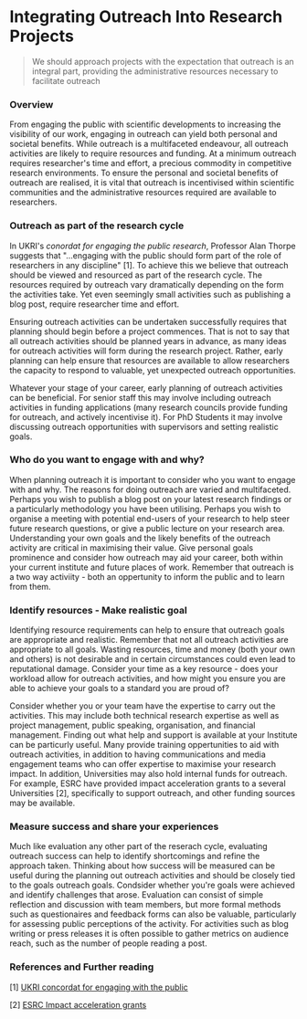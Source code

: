 # Integrating Outreach Into Research Projects


> We should approach projects with the expectation that outreach is an integral part, providing the administrative resources necessary to facilitate outreach

### Overview 

From engaging the public with scientific developments to increasing the visibility of our work, engaging in outreach can yield both personal and societal benefits. While outreach is a multifaceted endeavour, all outreach activities are likely to require resources and funding. At a minimum outreach requires researcher's time and effort, a precious commodity in competitive research environments. To ensure the personal and societal benefits of outreach are realised, it is vital that outreach is incentivised within scientific communities and the administrative resources required are available to researchers. 


### Outreach as part of the research cycle

In UKRI's *conordat for engaging the public research*, Professor Alan Thorpe suggests that "...engaging with the public should form part of the role of researchers in any discipline" [1]. To achieve this we believe that outreach should be viewed and resourced as part of the research cycle.
The resources required by outreach vary dramatically depending on the form the activities take. Yet even seemingly small activities such as publishing a blog post, require researcher time and effort.

Ensuring outreach activities can be undertaken successfully requires that planning should begin before a project commences. That is not to say that all outreach activities should be planned years in advance, as many ideas for outreach activities will form during the research project. Rather, early planning can help ensure that resources are available to allow researchers the capacity to respond to valuable, yet unexpected outreach opportunities. 

Whatever your stage of your career, early planning of outreach activities can be beneficial. For senior staff this may involve including outreach activities in funding applications (many research councils provide funding for outreach, and actively incentivise it). For PhD Students it may involve discussing outreach opportunities with supervisors and setting realistic goals. 


### Who do you want to engage with and why?

When planning outreach it is important to consider who you want to engage with and why. The reasons for doing outreach are varied and multifaceted. Perhaps you wish to publish a blog post on your latest research findings or a particularly methodology you have been utilising. Perhaps you wish to organise a meeting with potential end-users of your research to help steer future research questions, or give a public lecture on your research area. Understanding your own goals and the likely benefits of the outreach activity are critical in maximising their value. Give personal goals prominence and consider how outreach may aid your career, both within your current institute and future places of work. Remember that outreach is a two way activiity - both an oppertunity to inform the public and to learn from them. 

<!-- While outreach can yield a wide variety of societal benefits, personal benefits may play an important role in incentivising outreach activities. This may simply be building your research profile and CV, but it may be useful to consider how outreach activities are rewarded within your institution  -->

### Identify resources - Make realistic goal 

Identifying resource requirements can help to ensure that outreach goals are appropriate and realistic. Remember that not all outreach activities are appropriate to all goals. Wasting resources, time and money (both your own and others) is not desirable and in certain circumstances could even lead to reputational damage. Consider your time as a key resource - does your workload allow for outreach activities, and how might you ensure you are able to achieve your goals to a standard you are proud of? 

Consider whether you or your team have the expertise to carry out the activities. This may include both technical research expertise as well as project management, public speaking, organisation, and financial management. Finding out what help and support is available at your Institute can be particurly useful. Many provide training oppertunities to aid with outreach activities, in addition to having communications and media engagement teams who can offer expertise to maximise your research impact. In addition, Universities may also hold internal funds for outreach. For example, ESRC have provided impact acceleration grants to a several Universities [2], specifically to support outreach, and other funding sources may be available.


### Measure success and share your experiences

Much like evaluation any other part of the reserach cycle, evaluating outreach success can help to identify shortcomings and refine the approach taken. Thinking about how success will be measured can be useful during the planning out outreach activities and should be closely tied to the goals outreach goals. Condsider whether you're goals were achieved and identify challenges that arose. Evaluation can consist of simple reflection and discussion with team members, but more formal methods such as questionaires and feedback forms can also be valuable, particularly for assessing public perceptions of the activity. For activities such as blog writing or press releases it is often possible to gather metrics on audience reach, such as the number of people reading a post. 

<!-- 
Process evaluation. This type of evaluation relates to the execution of the outreach program itself. Process evaluations focus on implementation of activities as they relate to budget requirements, schedules, staff resources, and tasks or activities. Process evaluation occurs as the program is being implemented, early enough in the outreach delivery process to allow modifications before too many resources have been expended. Some typical questions asked during process evaluations include the following:
What effect did the effort have on the process?
Did people attend the meetings?
Did the message get to the media?

Impact evaluation. This type of evaluation relates to achievement of the goals and objectives of the program. Impact evaluations assess the outcome or impacts produced by the outreach program and are directly tied to the original objectives. This type of evaluation measures the effect of an outreach program on the target audience by asking, "To what extent did we achieve our objective?" Typical performance measures under impact evaluations include increased awareness, knowledge of an issue, changes in perceptions or behavior, repeat participation in a targeted activity, and goal-oriented measures of water quality improvements.


Context evaluation. This type of evaluation relates to how the project functions in the community as a whole, how the community perceives the project, and the economic and political ramifications of the project. Context indicators can provide some background and perspective on why certain approaches appear to be working well while others are not. Examining contextual information related to the audience, the outreach program, and the watershed issues under study can provide some perspective on what's working, what's not, and why. Assessing how the project functions within the economic, social, and political environment of the community helps to uncover aspects of the objective, message, audience, format, or distribution mechanism that might be affecting results. Focus groups that examine the social, economic, political, and cultural context of your project can identify problems that weren't noticed during the planning or execution phase. -->

<!-- ### Useful resources -->


<!-- - Carry out skills checks to ensure that the team and its partners has, or can develop, the full range of personal and technical skills that will be needed to undertake the research including facilitation, partnership working, negotiation and conflict resolution. Your academic development unit or partner training and development specialists can help you access learning opportunities.
- Consider how senior members of the research team will allow sufficient time to participate in knowledge exchange and impact generating activities. 
- Consider building space and resources for formal and informal evaluation measures to help your team gauge your progress and advise you when adjustments or agility may be needed
Get to know and use your institution's academic development programme to enhance your personal and technical skills sets. Universities with ESRC Impact Acceleration Accounts provide learning and development opportunities that promote capacities for supporting impact 


## Research Resources

- [Turing Annual Report](https://issuu.com/turinginst/docs/turing_annual_report_2017-18?e=30398675/63660505):
    - Information on big outreach projects at Turing over 2017-2018 (page 77-onwards)
    - Statistics on events held, youtube channel views etc

- [EPSRC Outreach](https://epsrc.ukri.org/innovation/publicengagement/)
    - 'Under EPSRC's Royal Charter, one of our objectives is to "generate public awareness; communicate research outcomes; encourage public engagement and dialogue; and disseminate knowledge".'
    - Grant applications: 'EPSRC would like to make grant applicants aware of the fact that funding can be requested for media training and should be included within the grant application'

    - [ESRC Public Engagement](https://epsrc.ukri.org/newsevents/pubs/public-engagement-guidance/): 'Public engagement involves activities that bring researchers and the public together. It is more than just meeting an audience and telling them about your research - effective public engagement is about two-way communication, with the researchers listening to and learning from participants'

- [UKRI Public Engagement website](https://www.ukri.org/public-engagement/research-council-partners-and-public-engagement-with-research/):
    - 'Engaging the public with research helps to empower people, broadens attitudes and ensures that the work of universities and research institutes is relevant to society and wider social concerns.'

- [National Coordinating Center for Public Engagement](https://www.publicengagement.ac.uk/nccpe-projects-and-services/nccpe-projects/national-forum-public-engagement-stem/about-national-forum)


- [What's in it for me?](https://www.ukri.org/files/legacy/scisoc/rcukbenefitsofpe-pdf/)
    - Benfits of outreach

- [ESRC Impact tool kit](https://esrc.ukri.org/research/impact-toolkit/):
    - Set of documents on supporting outreach and impact

## What does outreach involve?

- Pathways to impact (required in many grant applications)
- Communicating benefits/disadvantages of data science/ AI to the wider public
    - Improving what people understand about AI/ DS
- Press
- Talks
- Focus groups


## What resources are required?

- Resources can be very variable depending on the type of outreach. For example, writing a blog post vs holding a stakeholder meeting or public lecture

- Identifying resources (staff costs, volunteer time, University comms teams, professional help)

- Knowing what resources to look for, how funding can be obtained

### [Pathways statement](https://esrc.ukri.org/research/impact-toolkit/developing-pathways-to-impact/)
- user consultation in the planning and strategising for impact
- training workshops and events designed for specific user groups
- preparation for unanticipated opportunities
- commitment to include principal and senior investigator time on knowledge exchange and impact activities

- Explain how your Pathways statement is intended to enable the impacts you are anticipating.  A useful tool for doing this is Theory of Change (external website)
- Include space and funding for events if necessary for reflection for the research team as a group or as individuals during the research, with research users if helpful. Consider enabling research users to lead these activities.
- Ensure that the participation of users is supported by the inclusion of funding towards staff and volunteer time and identify fully the costs of taking part in research.
- Consider including users as co-investigators in the proposal.
- Carry out skills checks to ensure that the team and its partners has, or can develop, the full range of personal and technical skills that will be needed to undertake the research including facilitation, partnership working, negotiation and conflict resolution. Your academic development unit or partner training and development specialists can help you access learning opportunities.
- Consider how senior members of the research team will allow sufficient time to participate in knowledge exchange and impact generating activities. 
- Consider building space and resources for formal and informal evaluation measures to help your team gauge your progress and advise you when adjustments or agility may be needed
Get to know and use your institution's academic development programme to enhance your personal and technical skills sets. Universities with ESRC Impact Acceleration Accounts provide learning and development opportunities that promote capacities for supporting impact. 





<!-- 






4. When to plan? How to respond to new oppertunities?

5. Identifying barriers
    - Not all outreach will be appropriate. Potentially it could be costly. Is societal good enough motivation? 
    - 2. UKRI CONCORDAT: "Research organisations should consider whether
public engagement is appropriately represented
in staff policies and processes (such as for
inductions, performance review, promotions
criteria or workload planning) to allow researchers
to be involved in public engagement activities
without impairing their career."
    - Is this the case at your institution? Are there institutional barriers which are stopping you from engaging in outreach, which may be benificial. 

    - Human (Researcher time)
    - Expertise in your institute
    - Financial 
        - Funding bodies sometimes provide funds for outreach. May improve success of grant




### How will you incentivise outreach

 Human (Researcher time)
    - Expertise in your institute
    - Financial 
        - Funding bodies sometimes provide funds for outreach. May improve success of grant

Outreach has a potential to build your reputation and that of your Institute. Careful planning helps to ensure 







### When should outreach take place?



### Getting help and support
### Finding funding

"Public engagement enhances research so that it contributes positively to society and results in greater relevance, accountability and transparency." - Alan Thorpe

 https://www.ukri.org/files/legacy/scisoc/concordatforengagingthepublicwithresearch-pdf/ - useful!  


1. Who is the audience
    - Who do you want to engage with and why? It could be anything from writing a blog to build your research profile (help people know who you are; get you invaluable feedback - much faster than peer review). Or it could be large public engagement (e.g. meeting stakeholders/endusers who may benefit - for example, meeting automotive industry members when working on AI for selfdriving cars)

2. What benefits might it bring?
    - Build profile, improver chances of getting funding, help steer research ideas and understand the research problem better
    - Develop your skills (being able to communicate effectively and clearly is an invaluable skill in research or for those considering moving into another field)
 


   - "Don't cut corners – done well, publications can help disseminate key findings to target audiences; done badly, they will promote a poor image of your research and will cost you valuable time and more"
### The costs of outreach 



4. When to plan? How to respond to new oppertunities?

5. Identifying barriers
    - Not all outreach will be appropriate. Potentially it could be costly. Is societal good enough motivation? 
    - 2. UKRI CONCORDAT: "Research organisations should consider whether
public engagement is appropriately represented
in staff policies and processes (such as for
inductions, performance review, promotions
criteria or workload planning) to allow researchers
to be involved in public engagement activities
without impairing their career."
    - Is this the case at your institution? Are there institutional barriers which are stopping you from engaging in outreach, which may be benificial. 

7. Measuring success

8. Sharing your experiences
    - Useful to share your approaches and experiences with colleagues. What works well, what doesnt. 



- Outreach activities start when planning the project
    - Identify the audience you wish to reach
    - How to reach them (are there commonly used paths? For example, do people use a similar platform for blogs)
    - Identify the resources you require
        - Are you running a workshop?
        - Are you writing a blog? It's easy not to think about the costs of your time for outreach
    - How are you going to fund it? 
        - When writing grants to funding bodies?
        - Are there resources within your institution? 


Outreach should be a key component of a research cycle.  

In addition, outreach can require skill sets which are unfamiliar to many researchers.


 from writing blogs to giving public lectures, all these activities require administrative resources in order to ensure their success. As a baseline, all outreach activities will require researcher time, a highly valuable resource in competative research fields. In addition, many outreach activities  

, but larger outreach activities may involve costs 

all outreach activities require administative resources in order to ensure their success. Outreach activities are resource intentisive, requiring time 

  These include carefully identifying the outreach goals, ensuring the activities 


Carefully planned, funded, skills,  



 a broad range of activities, the success of outreach projects will depend on 

Successful outreach requires careful planning and 

Outreach - 

- Successful outreach requires careful planning, resourcing and should be goal directed 

- Outreach should be thought of as part of the research project cycle

- When should outreach planning take place (writing grants, planning for unexpected oppertunities)

### Cultural change (towards always doing outreach or not?)

- When should you do outreach?
- Incentivising outreach 
- Blogs become your CV (your own benefits)

### Identify the outreach goals 

- Link back to why we do outreach, what benefits to we want for this specific project?
- Potential types of outreach
- Who is our target audience

### Identifying resources 
- Who is out target audience, and how do we communicate with them
- What resources are required to ensure project success
- Are we aware of available resources in our institutions (comms teams, grant funding, media training)
- For example, writing a blog post vs holding a stakeholder meeting or public lecture. Resources include your time - do you have ringfenced time. Identifying resources (staff costs, volunteer time, University comms teams, professional help)
-  Does your team have the skills required to do the outreach? Could you develop skills (e.g. media training - grants, institutions) 

### Costs
- Applying for funding in grants (some research bodies encourage research funding) 
- Internal funding oppertunities

### Contact/collaborators 
- Who can help you with outreach 
    - Identify relevant people within your institution. 

### Measuring success
- Once completed assess whether the outreach was successful. 
- Did you get the benefits you wanted? Could you improve on strategy? Was it worth time commitments. 


1. Outreach should not be an afterthought but integrated into the project from its conception 

2. How is the project funded? Does the funder encourage outreach? Can outreach inform part of the funding bid?

3. Identify your target audience (or multiple audiences) - how can you best reach them. 

4. Identify your goals. Why do you want to do outreach? Improve more impact 

4. Do you know who your comms team are and what services they can offer? 

5. Identify Resources can be very variable depending on the type of outreach. For example, writing a blog post vs holding a stakeholder meeting or public lecture. Resources include your time - do you have ringfenced time. Identifying resources (staff costs, volunteer time, University comms teams, professional help)

7. Does your team have the skills required to do the outreach? Could you develop skills (e.g. media training - grants, institutions) -->

<!-- - Carry out skills checks to ensure that the team and its partners has, or can develop, the full range of personal and technical skills that will be needed to undertake the research including facilitation, partnership working, negotiation and conflict resolution. Your academic development unit or partner training and development specialists can help you access learning opportunities.
- Consider how senior members of the research team will allow sufficient time to participate in knowledge exchange and impact generating activities. 
- Consider building space and resources for formal and informal evaluation measures to help your team gauge your progress and advise you when adjustments or agility may be needed
Get to know and use your institution's academic development programme to enhance your personal and technical skills sets. Universities with ESRC Impact Acceleration Accounts provide learning and development opportunities that promote capacities for supporting impact -->


<!-- 
# Manifesto Principle 3:

## We should approach projects with the expectation that outreach is an integral part, providing the administrative resources necessary to facilitate outreach.

 ### Aims:
 Research your manifesto principle: write down thoughts, discuss with colleagues, find online communities, trainings etc.

 ### Approach:
 1. Review/collate funder's guidelines on outreach 
    - What are expectations? 
    - How is outreach assessed? 
    - Discuss with Simon @ Leeds: What events/ training/ etc does he know about?

2. What does outreach involve?

3. What resources are required? 

    - Money
    - Contacts

--> 

### References and Further reading
[1] [UKRI concordat for engaging with the public](https://www.ukri.org/files/legacy/scisoc/concordatforengagingthepublicwithresearch-pdf/) 

[2] [ESRC Impact acceleration grants](https://esrc.ukri.org/collaboration/collaboration-oportunities/impact-acceleration-accounts/)